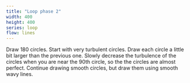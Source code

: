 ```yaml
---
title: "Loop phase 2"
width: 400
height: 400
series: loop
flow: lines
---
```


Draw 180 circles. Start with very turbulent circles. Draw each circle a little bit larger than the previous one. Slowly decrease the turbulence of the circles when you are near the 90th circle, so the the circles are almost perfect. Continue drawing smooth circles, but draw them using smooth wavy lines.
